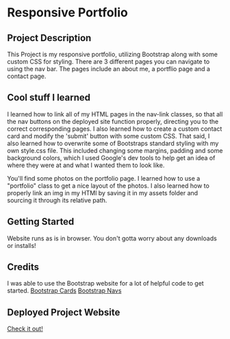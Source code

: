# Responsive Portfolio

## Project Description

This Project is my responsive portfolio, utilizing Bootstrap along with some custom CSS for styling. There are 3 different pages you can navigate to using the nav bar. The pages include an about me, a portflio page and a contact page.

## Cool stuff I learned
I learned how to link all of my HTML pages in the nav-link classes, so that all the nav buttons on the deployed site function properly, directing you to the correct corresponding pages. I also learned how to create a custom contact card and modify the 'submit' button with some custom CSS. That said, I also learned how to overwrite some of Bootstraps standard styling with my own style.css file. This included changing some margins, padding and some background colors, which I used Google's dev tools to help get an idea of where they were at and what I wanted them to look like.

You'll find some photos on the portfolio page. I learned how to use a "portfolio" class to get a nice layout of the photos. I also learned how to properly link an img in my HTMl by saving it in my assets folder and sourcing it through its relative path.

## Getting Started

Website runs as is in browser. You don't gotta worry about any downloads or installs!

## Credits

I was able to use the Bootstrap website for a lot of helpful code to get started.
[Bootstrap Cards](https://getbootstrap.com/docs/4.0/components/card/)
[Bootstrap Navs](https://getbootstrap.com/docs/4.0/components/navs/)

## Deployed Project Website

[Check it out!](https://lucahendicott.github.io/responsive-portfolio/)
